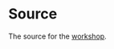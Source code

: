 # Source
The source for the [workshop](https://github.com/Belenar/Workshops.AkkaDotNet.BuildStuff2020/).